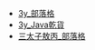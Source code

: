 - [3y_部落格](https://github.com/ZhongFuCheng3y/3y)
- [3y_Java乾貨](https://github.com/ZhongFuCheng3y/JavaSystem)
- [三太子敖丙_部落格](https://github.com/AobingJava/JavaFamily)

